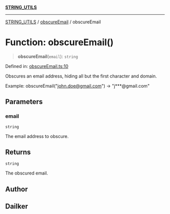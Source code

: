 [**STRING_UTILS**](../../README.md)

***

[STRING_UTILS](../../README.md) / [obscureEmail](../README.md) / obscureEmail

# Function: obscureEmail()

> **obscureEmail**(`email`): `string`

Defined in: [obscureEmail.ts:10](https://github.com/dailker/everyutil/blob/8f300660b66ac2494c2be96f685de3b5cdab8ba1/src/string/obscureEmail.ts#L10)

Obscures an email address, hiding all but the first character and domain.

Example: obscureEmail("john.doe@gmail.com") → "j***@gmail.com"

## Parameters

### email

`string`

The email address to obscure.

## Returns

`string`

The obscured email.

## Author

## Dailker
